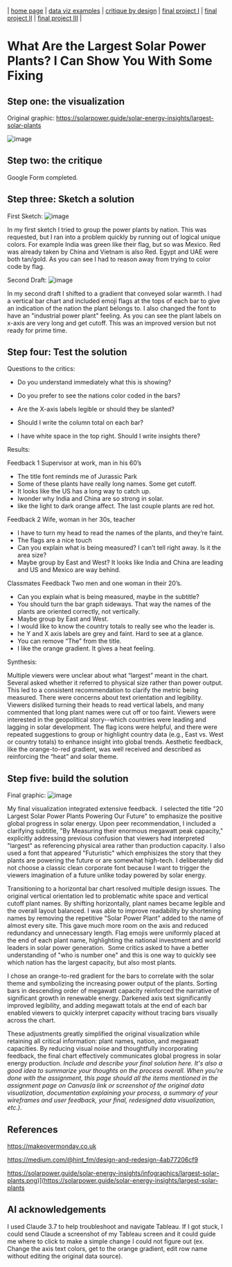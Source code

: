 | [home page](https://cmustudent.github.io/tswd-portfolio-templates/) | [data viz examples](dataviz-examples) | [critique by design](critique-by-design) | [final project I](final-project-part-one) | [final project II](final-project-part-two) | [final project III](final-project-part-three) |

# What Are the Largest Solar Power Plants? I Can Show You With Some Fixing

## Step one: the visualization

Original graphic: https://solarpower.guide/solar-energy-insights/largest-solar-plants

![image](https://github.com/user-attachments/assets/fab3e0e7-8cf6-4101-a448-09ffff8be604)


## Step two: the critique

Google Form completed.  

## Step three: Sketch a solution

First Sketch: ![image](https://github.com/user-attachments/assets/283598ab-99fe-4fc6-aead-b0bc28a0a721)

In my first sketch I tried to group the power plants by nation. This was requested, but I ran into a problem quickly by running out of logical unique colors. For example India was green like their flag, but so was Mexico.  Red was already taken by China and Vietnam is also Red.  Egypt and UAE were both tan/gold. As you can see I had to reason away from trying to color code by flag.  

Second Draft: ![image](https://github.com/user-attachments/assets/4402c094-5b81-4964-89ff-30dc2f8e977b)

In my second draft I shifted to a gradient that conveyed solar warmth.  I had a vertical bar chart and included emoji flags at the tops of each bar to give an indication of the nation the plant belongs to.  I also changed the font to have an "industrial power plant" feeling.  As you can see the plant labels on x-axis are very long and get cutoff.  This was an improved version but not ready for prime time.  

## Step four: Test the solution

Questions to the critics:

- Do you understand immediately what this is showing?

- Do you prefer to see the nations color coded in the bars?

- Are the X-axis labels legible or should they be slanted?

- Should I write the column total on each bar?

- I have white space in the top right.  Should I write insights there?

Results: 

Feedback 1
Supervisor at work, man in his 60’s

- 	The title font reminds me of Jurassic Park 
- 	Some of these plants have really long names.  Some get cutoff.  
- 	It looks like the US has a long way to catch up.
-  Iwonder why India and China are so strong in solar.
-  like the light to dark orange affect.  The last couple plants are red hot.  

Feedback 2
Wife, woman in her 30s, teacher

-   I have to turn my head to read the names of the plants, and they’re faint.
- 	The flags are a nice touch
-   Can you explain what is being measured? I can’t tell right away.  Is it the area size?
-   Maybe group by East and West?  It looks like India and China are leading and US and Mexico are way behind.

Classmates Feedback
Two men and one woman in their 20’s.  

-  Can you explain what is being measured, maybe in the subtitle?
-  You should turn the bar graph sideways.  That way the names of the plants are oriented correctly, not vertically.
-  Maybe group by East and West.
-  I would like to know the country totals to really see who the leader is.
-   he Y and X axis labels are grey and faint.  Hard to see at a glance.
-   You can remove “The” from the title.
-   I like the orange gradient.  It gives a heat feeling.  


Synthesis: 

Multiple viewers were unclear about what “largest” meant in the chart. Several asked whether it referred to physical size rather than power output. This led to a consistent recommendation to clarify the metric being measured.
There were concerns about text orientation and legibility. Viewers disliked turning their heads to read vertical labels, and many commented that long plant names were cut off or too faint. 
Viewers were interested in the geopolitical story--which countries were leading and lagging in solar development. The flag icons were helpful, and there were repeated suggestions to group or highlight country data (e.g., East vs. West or country totals) to enhance insight into global trends.
Aesthetic feedback, like the orange-to-red gradient, was well received and described as reinforcing the “heat” and solar theme.

## Step five: build the solution

Final graphic: ![image](https://github.com/user-attachments/assets/c15f1310-d84c-4b93-8219-11b3137c47c3)



My final visualization integrated extensive feedback.  I selected the title "20 Largest Solar Power Plants Powering Our Future" to emphasize the positive global progress in solar energy. Upon peer recommendation, I included a clarifying subtitle, "By Measuring their enormous megawatt peak capacity," explicitly addressing previous confusion that viewers had interpreted "largest" as referencing physical area rather than production capacity. I also used a font that appeared "Futuristic" which emphisizes the story that they plants are powering the future or are somewhat high-tech.  I deliberately did not choose a classic clean corporate font because I want to trigger the viewers imagination of a future unlike today powered by solar energy.  

Transitioning to a horizontal bar chart resolved multiple design issues. The original vertical orientation led to problematic white space and vertical cutoff plant names. By shifting horizontally, plant names became  legible and the overall layout balanced. I was able to improve readability by shortening names by removing the repetitive "Solar Power Plant" added to the name of almost every site. This gave much more room on the axis and reduced redundancy and unnecessary length. Flag emojis were uniformly placed at the end of each plant name,  highlighting the national investment and world leaders in solar power generation.  Some critics asked to have a better understanding of "who is number one" and this is one way to quickly see which nation has the largest capacity, but also most plants.

I  chose an orange-to-red gradient for the bars to correlate  with the solar theme and symbolizing the increasing power output of the plants. Sorting bars in descending order of megawatt capacity reinforced the narrative of significant growth in renewable energy. Darkened axis text significantly improved legibility, and adding  megawatt totals at the end of each bar enabled viewers to quickly interpret capacity without tracing bars visually across the chart.

These adjustments greatly simplified the original visualization while retaining all critical information: plant names, nation, and megawatt capacities. By reducing visual noise and thoughtfully incorporating feedback, the final chart effectively communicates global progress in solar energy production.
_Include and describe your final solution here. It's also a good idea to summarize your thoughts on the process overall. When you're done with the assignment, this page should all the items mentioned in the assignment page on Canvas(a link or screenshot of the original data visualization, documentation explaining your process, a summary of your wireframes and user feedback, your final, redesigned data visualization, etc.)._

## References

https://makeovermonday.co.uk

https://medium.com/@hint_fm/design-and-redesign-4ab77206cf9

https://solarpower.guide/solar-energy-insights/infographics/largest-solar-plants.png)](https://solarpower.guide/solar-energy-insights/largest-solar-plants

## AI acknowledgements
I used Claude 3.7 to help troubleshoot and navigate Tableau.  If I got stuck, I could send Claude a screenshot of my Tableau screen and it could guide me where to click to make a simple change I could not figure out (ex. Change the axis text colors, get to the orange gradient, edit row name without editing the original data source).  

